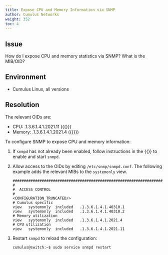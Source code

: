 ```yaml
---
title: Expose CPU and Memory Information via SNMP
author: Cumulus Networks
weight: 352
toc: 4
---
```


## Issue

How do I expose CPU and memory statistics via SNMP? What is the MIB/OID?

## Environment

- Cumulus Linux, all versions

## Resolution

The relevant OIDs are:

- CPU: .1.3.6.1.4.1.2021.11
    ({{<exlink url="http://www.net-snmp.org/docs/mibs/UCD-SNMP-MIB.txt" text="UCD-SNMP-MIB::systemStats">}})
- Memory: .1.3.6.1.4.1.2021.4
    ({{<exlink url="http://www.net-snmp.org/docs/mibs/UCD-SNMP-MIB.txt" text="UCD-SNMP-MIB::memory">}})

To configure SNMP to expose CPU and memory information:

1.  If `snmpd` has not already been enabled, follow instructions in the
    {{<exlink url="https://docs.cumulusnetworks.com/cumulus-linux/Monitoring-and-Troubleshooting/Simple-Network-Management-Protocol-SNMP/" text="technical documentation">}} to enable and start `snmpd`.
2.  Allow access to the OIDs by editing `/etc/snmp/snmpd.conf`. The
    following example adds the relevant MIBs to the `systemonly` view.

        ###############################################################################
        #
        #  ACCESS CONTROL
        #
        <CONFIGURATION_TRUNCATED/>
        # Cumulus specific
        view   systemonly  included   .1.3.6.1.4.1.40310.1
        view   systemonly  included   .1.3.6.1.4.1.40310.2
        # Memory utilization
        view   systemonly  included   .1.3.6.1.4.1.2021.4 
        # CPU utilization
        view   systemonly  included   .1.3.6.1.4.1.2021.11

3.  Restart `snmpd` to reload the configuration:

        cumulus@switch:~$ sudo service snmpd restart
